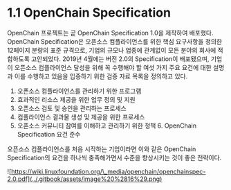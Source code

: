# 1.1 OpenChain Specification

OpenChain 프로젝트는 곧 OpenChain Specification 1.0을 제작하여 배포했다. OpenChain Specification은 오픈소스 컴플라이언스를 위한 핵심 요구사항을 정의한 12페이지 분량의 표준 규격으로, 기업의 규모나 업종에 관계없이 모든 분야의 회사에 적합하도록 고안되었다. 2019년 4월에는 버전 2.0의 Specification이 배포됐으며, 기업이 오픈소스 컴플라이언스 달성을 위해 꼭 수행해야 할 여섯 가지 주요 요건에 대한 설명과 이를 수행하고 있음을 입증하기 위한 검증 자료 목록을 정의하고 있다.

1. 오픈소스 컴플라이언스를 관리하기 위한 프로그램
2. 효과적인 리소스 제공을 위한 업무 정의 및 지원
3. 오픈소스 검토 및 승인을 관리하는 프로세스
4. 컴플라이언스 결과물 생성 및 제공을 위한 프로세스
5. 오픈소스 커뮤니티 참여를 이해하고 관리하기 위한 정책 6. OpenChain Specification 요건 준수

오픈소스 컴플라이언스를 처음 시작하는 기업이라면 이와 같은 OpenChain Specification의 요건을 하나씩 충족해가면서 수준을 향상시키는 것이 좋은 전략이다.

![https://wiki.linuxfoundation.org/\_media/openchain/openchainspec-2.0.pdf](../.gitbook/assets/image%20%2816%29.png)

